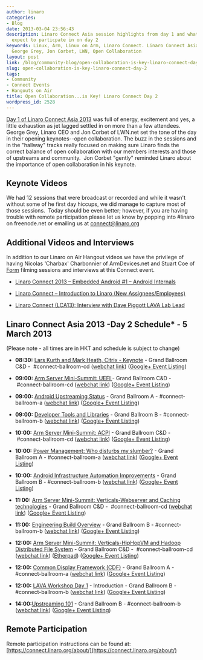 ```yaml
---
author: linaro
categories:
- Blog
date: 2013-03-04 23:56:43
description: Linaro Connect Asia session highlights from day 1 and what people can
  expect to particpate in on day 2
keywords: Linux, Arm, Linux on Arm, Linaro Connect. Linaro Connect Asia 2013, LCA13,
  George Grey, Jon Corbet, LWN, Open Collaboration
layout: post
link: /blog/community-blog/open-collaboration-is-key-linaro-connect-day-2/
slug: open-collaboration-is-key-linaro-connect-day-2
tags:
- Community
- Connect Events
- Hangouts on Air
title: Open Collaboration...is Key! Linaro Connect Day 2
wordpress_id: 2528
---
```


[Day 1 of Linaro Connect Asia 2013](/blog/welcome-to-linaro-connect-asia-2013/) was full of energy, excitement and yes, a little exhaustion as jet lagged settled in on more than a few attendees.  George Grey, Linaro CEO and Jon Corbet of LWN.net set the tone of the day in their opening keynotes--open collaboration. The buzz in the sessions and in the "hallway" tracks really focused on making sure Linaro finds the correct balance of open collaboration with our members interests and those of upstreams and community.  Jon Corbet "gently" reminded Linaro about the importance of open collaboration in his keynote.


## Keynote Videos

We had 12 sessions that were broadcast or recorded and while it wasn't without some of he first day hiccups, we did manage to capture most of those sessions.  Today should be even better; however, if you are having trouble with remote participation please let us know by popping into #linaro on freenode.net or emailing us at [connect@linaro.org](mailto:connect@linaro.org)


## Additional Videos and Interviews


In addition to our Linaro on Air Hangout videos we have the privilege of having Nicolas 'Charbax' Charbonnier of ArmDevices.net and Stuart Coe of [Form](http://formcoms.co.uk/) filming sessions and interviews at this Connect event.




  * [Linaro Connect 2013 – Embedded Android #1 – Android Internals](http://armdevices.net/2013/03/04/linaro-connect-2013-embedded-android-1-android-internals/)


  * [Linaro Connect – Introduction to Linaro (New Assignees/Employees)](http://armdevices.net/2013/03/04/linaro-connect-introduction-to-linaro-new-assigneesemployees/)


  * [Linaro Connect (LCA13): Interview with Dave Piggott LAVA Lab Lead](http://www.youtube.com/watch?v=sn2M7lw7RdU)




## Linaro Connect Asia 2013 -Day 2 Schedule* - 5 March 2013


(Please note - all times are in HKT and schedule is subject to change)




  * **08:30:** [Lars Kurth and Mark Heath, Citrix - Keynote](http://lca-13.zerista.com/event/member/72404) - Grand Ballroom C&D -  #connect-ballroom-cd ([webchat link](http://bit.ly/ZEmR2C)) ([Google+ Event Listing](https://plus.google.com/events/c1dtucrb1mf6djh1cf9cvc8rgc4))




  * **09:00:** [Arm Server Mini-Summit: UEFI ](http://lca-13.zerista.com/event/member/72366)- Grand Ballroom C&D -  #connect-ballroom-cd ([webchat link](http://bit.ly/ZEmR2C)) ([Google+ Event Listing](https://plus.google.com/events/ci418urp9aj9c4engqvf1mmav1k))




  * **09:00:** [Android Upstreaming Status](http://lca-13.zerista.com/event/member/72347) - Grand Ballroom A - #connect-ballroom-a ([webchat link](http://bit.ly/1459EAx)) ([Google+ Event Listing](https://plus.google.com/events/cibto2gko90vt35qvflhm1jo3g0))




  * **09:00:** [Developer Tools and Libraries](http://lca-13.zerista.com/event/member/72375) - Grand Ballroom B - #connect-ballroom-b ([webchat link](http://bit.ly/12easrG)) ([Google+ Event Listing](https://plus.google.com/events/cakdem0gmqkfben36m8cdnna0lg))




  * **10:00:** [Arm Server Mini-Summit: ACPI](http://lca-13.zerista.com/event/member/72367) - Grand Ballroom C&D -  #connect-ballroom-cd ([webchat link](http://bit.ly/ZEmR2C)) ([Google+ Event Listing](https://plus.google.com/events/c1mflvk6nmq7mj5m6n6l8ggaa48))




  * **10:00:** [Power Management: Who disturbs my slumber?](http://lca-13.zerista.com/event/member/72365) - Grand Ballroom A - #connect-ballroom-a ([webchat link](http://bit.ly/1459EAx)) ([Google+ Event Listing](https://plus.google.com/events/c35p5i8ss5ejpmnp5m5g4a6m7g4))




  * **10:00:** [Android Infrastructure Automation Improvements](http://lca-13.zerista.com/event/member/72380) - Grand Ballroom B - #connect-ballroom-b ([webchat link](http://bit.ly/12easrG)) ([Google+ Event Listing](https://plus.google.com/events/cjjngaut3p25pk2fvcj3n489qcs))




  * **11:00:** [Arm Server Mini-Summit: Verticals-Webserver and Caching technologies](http://lca-13.zerista.com/event/member/72368) - Grand Ballroom C&D -  #connect-ballroom-cd ([webchat link](http://bit.ly/ZEmR2C)) ([Google+ Event Listing](https://plus.google.com/events/ck1le5e8a257cilb8klg9heplo0))




  * **11:00:** [Engineering Build Overview](http://lca-13.zerista.com/event/member/72393) - Grand Ballroom B - #connect-ballroom-b ([webchat link](http://bit.ly/12easrG)) ([Google+ Event Listing](https://plus.google.com/events/cpghbrqbt27uftdgsslsoclriks))




  * **12:00:** [Arm Server Mini-Summit: Verticals-HipHopVM and Hadoop Distributed File System](http://lca-13.zerista.com/event/member/72413) - Grand Ballroom C&D -  #connect-ballroom-cd ([webchat link](http://bit.ly/ZEmR2C)) ([Etherpad](https://www.youtube.com/watch?v=iOhtPU-2UNw)) ([Google+ Event Listing](https://plus.google.com/events/ciu7ro5upa09ebu9j4sj3s98hdc))




  * **12:00:** [Common Display Framework (CDF)](http://lca-13.zerista.com/event/member/72389) - Grand Ballroom A - #connect-ballroom-a ([webchat link](http://bit.ly/1459EAx)) ([Google+ Event Listing](https://plus.google.com/events/cqihinkhjcg4lgtvk5sl5sscnr0))




  * **12:00:** [LAVA Workshop Day 1](http://lca-13.zerista.com/event/member/72489) - Introduction - Grand Ballroom B - #connect-ballroom-b ([webchat link](http://bit.ly/12easrG)) ([Google+ Event Listing](https://plus.google.com/events/ck8118p3a4dmb2em8jccmirh6ms))




  * **14:00:**[Upstreaming 101](http://lca-13.zerista.com/event/member/72401) - Grand Ballroom B - #connect-ballroom-b ([webchat link](http://bit.ly/12easrG)) ([Google+ Event Listing](https://plus.google.com/events/cvsr3cv166ue16pbak84lu6bv3s))




## Remote Participation


Remote participation instructions can be found at: [https://connect.linaro.org/about/](https://connect.linaro.org/about/)
